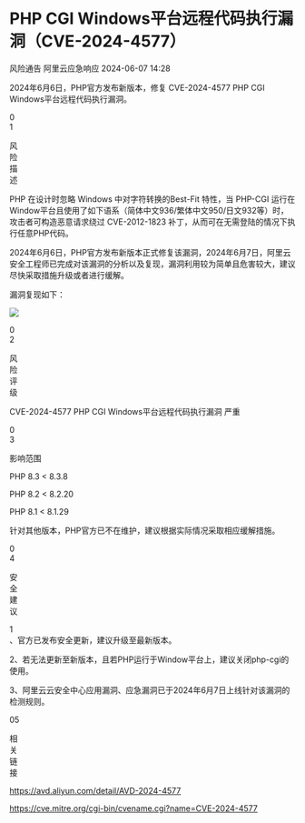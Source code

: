 #  PHP CGI Windows平台远程代码执行漏洞（CVE-2024-4577）   
风险通告  阿里云应急响应   2024-06-07 14:28  
  
2024年6月6日，PHP官方发布新版本，修复 CVE-2024-4577 PHP CGI Windows平台远程代码执行漏洞。  
  
0  
1  
  
风  
险  
描  
述  
  
PHP 在设计时忽略 Windows 中对字符转换的Best-Fit 特性，当 PHP-CGI 运行在Window平台且使用了如下语系（简体中文936/繁体中文950/日文932等）时，攻击者可构造恶意请求绕过 CVE-2012-1823 补丁，从而可在无需登陆的情况下执行任意PHP代码。  
  
2024年6月6日，PHP官方发布新版本正式修复该漏洞，2024年6月7日，阿里云安全工程师已完成对该漏洞的分析以及复现，漏洞利用较为简单且危害较大，建议尽快采取措施升级或者进行缓解。  
  
漏洞复现如下：  
  
  
![](https://mmbiz.qpic.cn/sz_mmbiz_jpg/fwNqC4xHXIoTHaL8y4vmdnEN1DetT9Vvzbpu0c41x28oK1QUcvD2M4BCw9YQ0OPe7LiclXnPjyibiaTYsqa3kic2rA/640?wx_fmt=jpeg&from=appmsg "")  
  
  
  
0  
2  
  
风  
险  
评  
级  
  
CVE-2024-4577 PHP CGI Windows平台远程代码执行漏洞 严重  
  
  
0  
3  
  
影响范围  
  
PHP 8.3 < 8.3.8   
  
PHP 8.2 < 8.2.20   
  
PHP 8.1 < 8.1.29   
  
针对其他版本，PHP官方已不在维护，建议根据实际情况采取相应缓解措施。  
  
  
0  
4  
  
安  
全  
建  
议  
  
1  
、官方已发布安全更新，建议升级至最新版本。  
  
2、若无法更新至新版本，且若PHP运行于Window平台上，建议关闭php-cgi的使用。  
  
3、阿里云云安全中心应用漏洞、应急漏洞已于2024年6月7日上线针对该漏洞的检测规则。  
  
  
05  
  
相  
关  
链  
接  
  
https://avd.aliyun.com/detail/AVD-2024-4577  
  
https://cve.mitre.org/cgi-bin/cvename.cgi?name=CVE-2024-4577  
  
  
